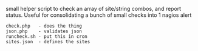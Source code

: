 small helper script to check an array of site/string combos, and report status. Useful for consolidating a bunch of small checks into 1 nagios alert

```
check.php   - does the thing
json.php    - validates json  
runcheck.sh - put this in cron
sites.json  - defines the sites
```
